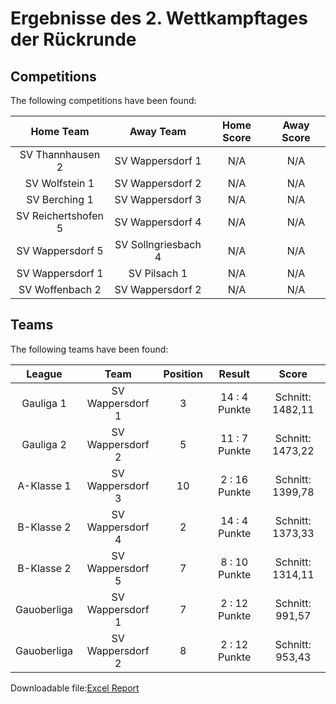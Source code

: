 



# Ergebnisse des 2. Wettkampftages der Rückrunde

## Competitions
The following competitions have been found:  

|Home Team|Away Team|Home Score|Away Score|
| :---: | :---: | :---: | :---: |
|SV Thannhausen 2|SV Wappersdorf 1|N/A|N/A|
|SV Wolfstein 1|SV Wappersdorf 2|N/A|N/A|
|SV Berching 1|SV Wappersdorf 3|N/A|N/A|
|SV Reichertshofen 5|SV Wappersdorf 4|N/A|N/A|
|SV Wappersdorf 5|SV Sollngriesbach 4|N/A|N/A|
|SV Wappersdorf 1|SV Pilsach 1|N/A|N/A|
|SV Woffenbach 2|SV Wappersdorf 2|N/A|N/A|
  

## Teams
The following teams have been found:  

|League|Team|Position|Result|Score|
| :---: | :---: | :---: | :---: | :---: |
|Gauliga 1| SV Wappersdorf 1|3|14 : 4   Punkte|Schnitt:    1482,11|
|Gauliga 2| SV Wappersdorf 2|5|11 : 7   Punkte|Schnitt:    1473,22|
|A-Klasse 1| SV Wappersdorf 3|10|2 : 16   Punkte|Schnitt:    1399,78|
|B-Klasse 2| SV Wappersdorf 4|2|14 : 4   Punkte|Schnitt:    1373,33|
|B-Klasse 2| SV Wappersdorf 5|7|8 : 10   Punkte|Schnitt:    1314,11|
|Gauoberliga | SV Wappersdorf 1|7|2 : 12   Punkte|Schnitt:    991,57|
|Gauoberliga | SV Wappersdorf 2|8|2 : 12   Punkte|Schnitt:    953,43|
  
  
Downloadable file:[Excel Report](files/report.xlsx)